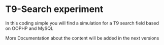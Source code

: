 
# T9-Search experiment     
In this coding simple you will find a simulation for a T9 search field based on OOPHP and MySQL

More Documentation about the content will be added in the next versions
